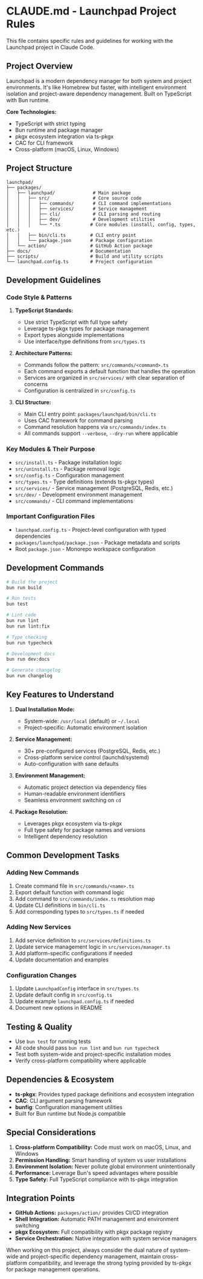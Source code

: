 # CLAUDE.md - Launchpad Project Rules

This file contains specific rules and guidelines for working with the Launchpad project in Claude Code.

## Project Overview

Launchpad is a modern dependency manager for both system and project environments. It's like Homebrew but faster, with intelligent environment isolation and project-aware dependency management. Built on TypeScript with Bun runtime.

**Core Technologies:**

- TypeScript with strict typing
- Bun runtime and package manager
- pkgx ecosystem integration via ts-pkgx
- CAC for CLI framework
- Cross-platform (macOS, Linux, Windows)

## Project Structure

```
launchpad/
├── packages/
│   ├── launchpad/              # Main package
│   │   ├── src/                # Core source code
│   │   │   ├── commands/       # CLI command implementations
│   │   │   ├── services/       # Service management
│   │   │   ├── cli/            # CLI parsing and routing
│   │   │   ├── dev/            # Development utilities
│   │   │   └── *.ts           # Core modules (install, config, types, etc.)
│   │   ├── bin/cli.ts         # CLI entry point
│   │   └── package.json       # Package configuration
│   └── action/                # GitHub Action package
├── docs/                      # Documentation
├── scripts/                   # Build and utility scripts
└── launchpad.config.ts        # Project configuration
```

## Development Guidelines

### Code Style & Patterns

1. **TypeScript Standards:**
   - Use strict TypeScript with full type safety
   - Leverage ts-pkgx types for package management
   - Export types alongside implementations
   - Use interface/type definitions from `src/types.ts`

2. **Architecture Patterns:**
   - Commands follow the pattern: `src/commands/<command>.ts`
   - Each command exports a default function that handles the operation
   - Services are organized in `src/services/` with clear separation of concerns
   - Configuration is centralized in `src/config.ts`

3. **CLI Structure:**
   - Main CLI entry point: `packages/launchpad/bin/cli.ts`
   - Uses CAC framework for command parsing
   - Command resolution happens via `src/commands/index.ts`
   - All commands support `--verbose`, `--dry-run` where applicable

### Key Modules & Their Purpose

- `src/install.ts` - Package installation logic
- `src/uninstall.ts` - Package removal logic
- `src/config.ts` - Configuration management
- `src/types.ts` - Type definitions (extends ts-pkgx types)
- `src/services/` - Service management (PostgreSQL, Redis, etc.)
- `src/dev/` - Development environment management
- `src/commands/` - CLI command implementations

### Important Configuration Files

- `launchpad.config.ts` - Project-level configuration with typed dependencies
- `packages/launchpad/package.json` - Package metadata and scripts
- Root `package.json` - Monorepo workspace configuration

## Development Commands

```bash
# Build the project
bun run build

# Run tests
bun test

# Lint code
bun run lint
bun run lint:fix

# Type checking
bun run typecheck

# Development docs
bun run dev:docs

# Generate changelog
bun run changelog
```

## Key Features to Understand

1. **Dual Installation Mode:**
   - System-wide: `/usr/local` (default) or `~/.local`
   - Project-specific: Automatic environment isolation

2. **Service Management:**
   - 30+ pre-configured services (PostgreSQL, Redis, etc.)
   - Cross-platform service control (launchd/systemd)
   - Auto-configuration with sane defaults

3. **Environment Management:**
   - Automatic project detection via dependency files
   - Human-readable environment identifiers
   - Seamless environment switching on `cd`

4. **Package Resolution:**
   - Leverages pkgx ecosystem via ts-pkgx
   - Full type safety for package names and versions
   - Intelligent dependency resolution

## Common Development Tasks

### Adding New Commands

1. Create command file in `src/commands/<name>.ts`
2. Export default function with command logic
3. Add command to `src/commands/index.ts` resolution map
4. Update CLI definitions in `bin/cli.ts`
5. Add corresponding types to `src/types.ts` if needed

### Adding New Services

1. Add service definition to `src/services/definitions.ts`
2. Update service management logic in `src/services/manager.ts`
3. Add platform-specific configurations if needed
4. Update documentation and examples

### Configuration Changes

1. Update `LaunchpadConfig` interface in `src/types.ts`
2. Update default config in `src/config.ts`
3. Update example `launchpad.config.ts` if needed
4. Document new options in README

## Testing & Quality

- Use `bun test` for running tests
- All code should pass `bun run lint` and `bun run typecheck`
- Test both system-wide and project-specific installation modes
- Verify cross-platform compatibility where applicable

## Dependencies & Ecosystem

- **ts-pkgx**: Provides typed package definitions and ecosystem integration
- **CAC**: CLI argument parsing framework
- **bunfig**: Configuration management utilities
- Built for Bun runtime but Node.js compatible

## Special Considerations

1. **Cross-platform Compatibility:** Code must work on macOS, Linux, and Windows
2. **Permission Handling:** Smart handling of system vs user installations
3. **Environment Isolation:** Never pollute global environment unintentionally
4. **Performance:** Leverage Bun's speed advantages where possible
5. **Type Safety:** Full TypeScript compliance with ts-pkgx integration

## Integration Points

- **GitHub Actions:** `packages/action/` provides CI/CD integration
- **Shell Integration:** Automatic PATH management and environment switching
- **pkgx Ecosystem:** Full compatibility with pkgx package registry
- **Service Orchestration:** Native integration with system service managers

When working on this project, always consider the dual nature of system-wide and project-specific dependency management, maintain cross-platform compatibility, and leverage the strong typing provided by ts-pkgx for package management operations.
